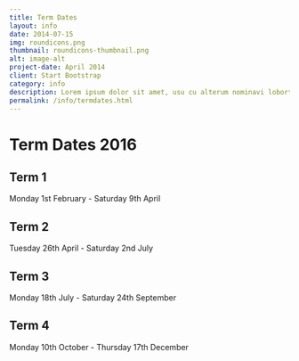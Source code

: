 ```yaml
---
title: Term Dates
layout: info
date: 2014-07-15
img: roundicons.png
thumbnail: roundicons-thumbnail.png
alt: image-alt
project-date: April 2014
client: Start Bootstrap
category: info
description: Lorem ipsum dolor sit amet, usu cu alterum nominavi lobortis. At duo novum diceret. Tantas apeirian vix et, usu sanctus postulant inciderint ut, populo diceret necessitatibus in vim. Cu eum dicam feugiat noluisse.
permalink: /info/termdates.html
---
```

# Term Dates 2016

## Term 1
Monday 1st February - Saturday 9th April

## Term 2
Tuesday 26th April - Saturday 2nd July

## Term 3
Monday 18th July - Saturday 24th September

## Term 4
Monday 10th October - Thursday 17th December
